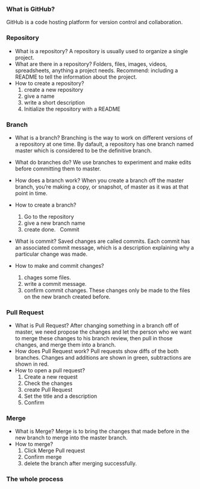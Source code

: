 ### What is GitHub?
GitHub is a code hosting platform for version control and collaboration.
 
### Repository
* What is a repository?
	A repository is usually used to organize a single project.
 
* What are there in a repository?
	Folders, files, images, videos, spreadsheets, anything a project needs.
Recommend: including a README to tell the information about the project.
 
* How to create a repository?
	1. create a new repository
	2. give a name
	3. write a short description
	4. Initialize the repository with a README
 
### Branch
* What is a branch?
Branching is the way to work on different versions of a repository at one time.
By dafault, a repository has one branch named master which is considered to be the definitive branch.
 
* What do branches do?
We use branches to experiment and make edits before committing them to master.
 
* How does a branch work?
When you create a branch off the master branch, you’re making a copy, or snapshot, of master as it was at that point in time.
 

* How to create a branch?
	1. Go to the repository
	2. give a new branch name
	3. create done.
 
Commit
* What is commit?
Saved changes are called commits.
Each commit has an associated commit message, which is a description explaining why a particular change was made.
 
* How to make and commit changes?
	1. chages some files.
	2. write a commit message.
	3. confirm commit changes.
These changes only be made to the files on the new branch created before.
 
### Pull Request
* What is Pull Request?
After changing something in a branch off of master, we need propose the changes and let the person who we want to merge these changes to his branch review, then pull in those changes, and merge them into a branch.
 
* How does Pull Request work?
Pull requests show diffs of the both branches.
Changes and additions are shown in green, subtractions are shown in red.
 
* How to open a pull request?
	1. Create a new request
	2. Check the changes
	3. create Pull Request
	4. Set the title and a description
	5. Confirm
 
### Merge
* What is Merge?
Merge is to bring the changes that made before in the new branch to merge into the master branch.
 
* How to merge?
	1. Click Merge Pull request
	2. Confirm merge
	3. delete the branch after merging successfully.
 
### The whole process
